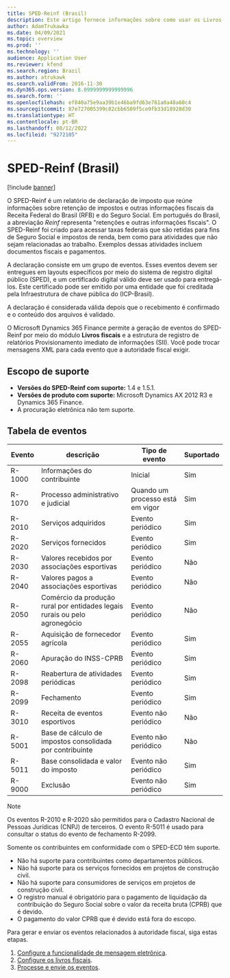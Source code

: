 ```yaml
---
title: SPED-Reinf (Brasil)
description: Este artigo fornece informações sobre como usar os Livros fiscais e a estrutura de mensagem eletrônica para configurar eventos do SPED-Reinf.
author: AdamTrukawka
ms.date: 04/09/2021
ms.topic: overview
ms.prod: ''
ms.technology: ''
audience: Application User
ms.reviewer: kfend
ms.search.region: Brazil
ms.author: atrukawk
ms.search.validFrom: 2016-11-30
ms.dyn365.ops.version: 8.0999999999999996
ms.search.form: ''
ms.openlocfilehash: ef840a75e9aa39b1e46ba9fd63e761a0a48a60c4
ms.sourcegitcommit: 87e727005399c82cbb6509f5ce9fb33d18928d30
ms.translationtype: HT
ms.contentlocale: pt-BR
ms.lasthandoff: 08/12/2022
ms.locfileid: "9272105"
---
```

# <a name="sped-reinf-brazil"></a>SPED-Reinf (Brasil) 

[!include [banner](../includes/banner.md)]

O SPED-Reinf é um relatório de declaração de imposto que reúne informações sobre retenção de impostos e outras informações fiscais da Receita Federal do Brasil (RFB) e do Seguro Social. Em português do Brasil, a abreviação *Reinf* representa "retenções e outras informações fiscais". O SPED-Reinf foi criado para acessar taxas federais que são retidas para fins de Seguro Social e impostos de renda, bem como para atividades que não sejam relacionadas ao trabalho. Exemplos dessas atividades incluem documentos fiscais e pagamentos.  

A declaração consiste em um grupo de eventos. Esses eventos devem ser entregues em layouts específicos por meio do sistema de registro digital público (SPED), e um certificado digital válido deve ser usado para entregá-los. Este certificado pode ser emitido por uma entidade que foi creditada pela Infraestrutura de chave pública do (ICP-Brasil).

A declaração é considerada válida depois que o recebimento é confirmado e o conteúdo dos arquivos é validado.

O Microsoft Dynamics 365 Finance permite a geração de eventos do SPED-Reinf por meio do módulo **Livros fiscais** e a estrutura de registro de relatórios Provisionamento imediato de informações (SII). Você pode trocar mensagens XML para cada evento que a autoridade fiscal exigir.

## <a name="support-scope"></a>Escopo de suporte

- **Versões do SPED-Reinf com suporte:** 1.4 e 1.5.1.
- **Versões de produto com suporte:** Microsoft Dynamics AX 2012 R3 e Dynamics 365 Finance.
- A procuração eletrônica não tem suporte.

## <a name="table-of-events"></a>Tabela de eventos

| Evento | descrição | Tipo de evento | Suportado |
|---|---|---|---|
| R-1000 | Informações do contribuinte | Inicial | Sim |
| R-1070 | Processo administrativo e judicial | Quando um processo está em vigor | Sim |
| R-2010 | Serviços adquiridos | Evento periódico | Sim |
| R-2020 | Serviços fornecidos | Evento periódico | Sim |
| R-2030 | Valores recebidos por associações esportivas | Evento periódico | Não |
| R-2040 | Valores pagos a associações esportivas | Evento periódico | Não |
| R-2050 | Comércio da produção rural por entidades legais rurais ou pelo agronegócio | Evento periódico | Não |
| R-2055 | Aquisição de fornecedor agrícola | Evento periódico | Sim |
| R-2060 | Apuração do INSS-CPRB | Evento periódico | Sim |
| R-2098 | Reabertura de atividades periódicas | Evento periódico | Sim |
| R-2099 | Fechamento | Evento periódico | Sim |
| R-3010 | Receita de eventos esportivos | Evento não periódico | Não |
| R-5001 | Base de cálculo de impostos consolidada por contribuinte | Evento não periódico | Não |
| R-5011 | Base consolidada e valor do imposto | Evento não periódico | Sim |
| R-9000 | Exclusão | Evento não periódico | Sim |

> [!NOTE]
> Os eventos R-2010 e R-2020 são permitidos para o Cadastro Nacional de Pessoas Jurídicas (CNPJ) de terceiros. O evento R-5011 é usado para consultar o status do evento de fechamento R-2099.

Somente os contribuintes em conformidade com o SPED-ECD têm suporte.

- Não há suporte para contribuintes como departamentos públicos.
- Não há suporte para os serviços fornecidos em projetos de construção civil.
- Não há suporte para consumidores de serviços em projetos de construção civil.
- O registro manual é obrigatório para o pagamento de liquidação da contribuição do Seguro Social sobre o valor da receita bruta (CPRB) que é devido.
- O pagamento do valor CPRB que é devido está fora do escopo.

Para gerar e enviar os eventos relacionados à autoridade fiscal, siga estas etapas.

1. [Configure a funcionalidade de mensagem eletrônica](latam-bra-sped-reinf-electronic-messages.md). 
2. [Configure os livros fiscais](latam-bra-sped-reinf-setup-fiscal-books.md).
3. [Processe e envie os eventos](latam-bra-sped-reinf.md).
